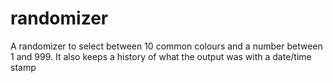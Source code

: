 # randomizer
A randomizer to select between 10 common colours and a number between 1 and 999. It also keeps a history of what the output was with a date/time stamp
